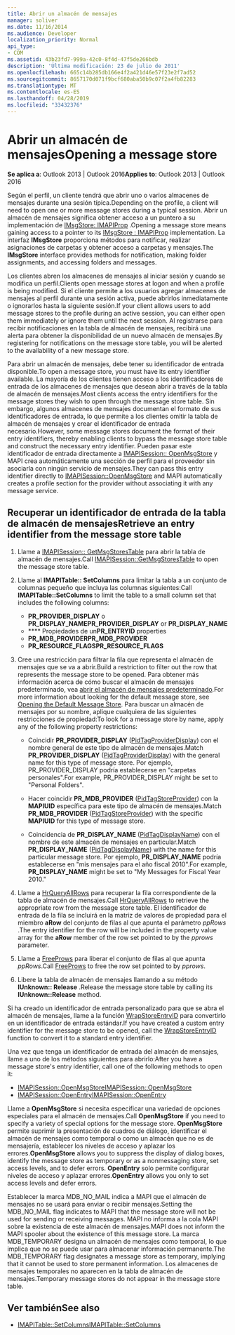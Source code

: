 ```yaml
---
title: Abrir un almacén de mensajes
manager: soliver
ms.date: 11/16/2014
ms.audience: Developer
localization_priority: Normal
api_type:
- COM
ms.assetid: 43b23fd7-999a-42c0-8f4d-47f5de266bdb
description: 'Última modificación: 23 de julio de 2011'
ms.openlocfilehash: 665c14b285db166e4f2a421d46e57f23e2f7ad52
ms.sourcegitcommit: 8657170d071f9bcf680aba50b9c07f2a4fb82283
ms.translationtype: MT
ms.contentlocale: es-ES
ms.lasthandoff: 04/28/2019
ms.locfileid: "33432376"
---
```

# <a name="opening-a-message-store"></a><span data-ttu-id="de8db-103">Abrir un almacén de mensajes</span><span class="sxs-lookup"><span data-stu-id="de8db-103">Opening a message store</span></span>

<span data-ttu-id="de8db-104">**Se aplica a**: Outlook 2013 | Outlook 2016</span><span class="sxs-lookup"><span data-stu-id="de8db-104">**Applies to**: Outlook 2013 | Outlook 2016</span></span> 
  
<span data-ttu-id="de8db-105">Según el perfil, un cliente tendrá que abrir uno o varios almacenes de mensajes durante una sesión típica.</span><span class="sxs-lookup"><span data-stu-id="de8db-105">Depending on the profile, a client will need to open one or more message stores during a typical session.</span></span> <span data-ttu-id="de8db-106">Abrir un almacén de mensajes significa obtener acceso a un puntero a su implementación de [IMsgStore: IMAPIProp](imsgstoreimapiprop.md) .</span><span class="sxs-lookup"><span data-stu-id="de8db-106">Opening a message store means gaining access to a pointer to its [IMsgStore : IMAPIProp](imsgstoreimapiprop.md) implementation.</span></span> <span data-ttu-id="de8db-107">La interfaz **IMsgStore** proporciona métodos para notificar, realizar asignaciones de carpetas y obtener acceso a carpetas y mensajes.</span><span class="sxs-lookup"><span data-stu-id="de8db-107">The **IMsgStore** interface provides methods for notification, making folder assignments, and accessing folders and messages.</span></span> 
  
<span data-ttu-id="de8db-108">Los clientes abren los almacenes de mensajes al iniciar sesión y cuando se modifica un perfil.</span><span class="sxs-lookup"><span data-stu-id="de8db-108">Clients open message stores at logon and when a profile is being modified.</span></span> <span data-ttu-id="de8db-109">Si el cliente permite a los usuarios agregar almacenes de mensajes al perfil durante una sesión activa, puede abrirlos inmediatamente o ignorarlos hasta la siguiente sesión.</span><span class="sxs-lookup"><span data-stu-id="de8db-109">If your client allows users to add message stores to the profile during an active session, you can either open them immediately or ignore them until the next session.</span></span> <span data-ttu-id="de8db-110">Al registrarse para recibir notificaciones en la tabla de almacén de mensajes, recibirá una alerta para obtener la disponibilidad de un nuevo almacén de mensajes.</span><span class="sxs-lookup"><span data-stu-id="de8db-110">By registering for notifications on the message store table, you will be alerted to the availability of a new message store.</span></span>
  
<span data-ttu-id="de8db-111">Para abrir un almacén de mensajes, debe tener su identificador de entrada disponible.</span><span class="sxs-lookup"><span data-stu-id="de8db-111">To open a message store, you must have its entry identifier available.</span></span> <span data-ttu-id="de8db-112">La mayoría de los clientes tienen acceso a los identificadores de entrada de los almacenes de mensajes que desean abrir a través de la tabla de almacén de mensajes.</span><span class="sxs-lookup"><span data-stu-id="de8db-112">Most clients access the entry identifiers for the message stores they wish to open through the message store table.</span></span> <span data-ttu-id="de8db-113">Sin embargo, algunos almacenes de mensajes documentan el formato de sus identificadores de entrada, lo que permite a los clientes omitir la tabla de almacén de mensajes y crear el identificador de entrada necesario.</span><span class="sxs-lookup"><span data-stu-id="de8db-113">However, some message stores document the format of their entry identifiers, thereby enabling clients to bypass the message store table and construct the necessary entry identifier.</span></span> <span data-ttu-id="de8db-114">Pueden pasar este identificador de entrada directamente a [IMAPISession:: OpenMsgStore](imapisession-openmsgstore.md) y MAPI crea automáticamente una sección de perfil para el proveedor sin asociarla con ningún servicio de mensajes.</span><span class="sxs-lookup"><span data-stu-id="de8db-114">They can pass this entry identifier directly to [IMAPISession::OpenMsgStore](imapisession-openmsgstore.md) and MAPI automatically creates a profile section for the provider without associating it with any message service.</span></span> 
  
## <a name="retrieve-an-entry-identifier-from-the-message-store-table"></a><span data-ttu-id="de8db-115">Recuperar un identificador de entrada de la tabla de almacén de mensajes</span><span class="sxs-lookup"><span data-stu-id="de8db-115">Retrieve an entry identifier from the message store table</span></span>
  
1. <span data-ttu-id="de8db-116">Llame a [IMAPISession:: GetMsgStoresTable](imapisession-getmsgstorestable.md) para abrir la tabla de almacén de mensajes.</span><span class="sxs-lookup"><span data-stu-id="de8db-116">Call [IMAPISession::GetMsgStoresTable](imapisession-getmsgstorestable.md) to open the message store table.</span></span> 
    
2. <span data-ttu-id="de8db-117">Llame al **IMAPITable:: SetColumns** para limitar la tabla a un conjunto de columnas pequeño que incluya las columnas siguientes:</span><span class="sxs-lookup"><span data-stu-id="de8db-117">Call **IMAPITable::SetColumns** to limit the table to a small column set that includes the following columns:</span></span> 
    
   - <span data-ttu-id="de8db-118">**PR_PROVIDER_DISPLAY** o **PR_DISPLAY_NAME**</span><span class="sxs-lookup"><span data-stu-id="de8db-118">**PR_PROVIDER_DISPLAY** or **PR_DISPLAY_NAME**</span></span>
   - <span data-ttu-id="de8db-119">\*\*\*\* Propiedades de un</span><span class="sxs-lookup"><span data-stu-id="de8db-119">**PR_ENTRYID** properties</span></span> 
   - <span data-ttu-id="de8db-120">**PR_MDB_PROVIDER**</span><span class="sxs-lookup"><span data-stu-id="de8db-120">**PR_MDB_PROVIDER**</span></span>
   - <span data-ttu-id="de8db-121">**PR_RESOURCE_FLAGS**</span><span class="sxs-lookup"><span data-stu-id="de8db-121">**PR_RESOURCE_FLAGS**</span></span>
    
3. <span data-ttu-id="de8db-122">Cree una restricción para filtrar la fila que representa el almacén de mensajes que se va a abrir.</span><span class="sxs-lookup"><span data-stu-id="de8db-122">Build a restriction to filter out the row that represents the message store to be opened.</span></span> <span data-ttu-id="de8db-123">Para obtener más información acerca de cómo buscar el almacén de mensajes predeterminado, vea [abrir el almacén de mensajes predeterminado](opening-the-default-message-store.md).</span><span class="sxs-lookup"><span data-stu-id="de8db-123">For more information about looking for the default message store, see [Opening the Default Message Store](opening-the-default-message-store.md).</span></span> <span data-ttu-id="de8db-124">Para buscar un almacén de mensajes por su nombre, aplique cualquiera de las siguientes restricciones de propiedad:</span><span class="sxs-lookup"><span data-stu-id="de8db-124">To look for a message store by name, apply any of the following property restrictions:</span></span>
    
   - <span data-ttu-id="de8db-125">Coincidir **PR_PROVIDER_DISPLAY** ([PidTagProviderDisplay](pidtagproviderdisplay-canonical-property.md)) con el nombre general de este tipo de almacén de mensajes.</span><span class="sxs-lookup"><span data-stu-id="de8db-125">Match **PR_PROVIDER_DISPLAY** ([PidTagProviderDisplay](pidtagproviderdisplay-canonical-property.md)) with the general name for this type of message store.</span></span> <span data-ttu-id="de8db-126">Por ejemplo, PR_PROVIDER_DISPLAY podría establecerse en "carpetas personales".</span><span class="sxs-lookup"><span data-stu-id="de8db-126">For example, PR_PROVIDER_DISPLAY might be set to "Personal Folders".</span></span>
    
   - <span data-ttu-id="de8db-127">Hacer coincidir **PR_MDB_PROVIDER** ([PidTagStoreProvider](pidtagstoreprovider-canonical-property.md)) con la **MAPIUID** específica para este tipo de almacén de mensajes.</span><span class="sxs-lookup"><span data-stu-id="de8db-127">Match **PR_MDB_PROVIDER** ([PidTagStoreProvider](pidtagstoreprovider-canonical-property.md)) with the specific **MAPIUID** for this type of message store.</span></span> 
    
   - <span data-ttu-id="de8db-128">Coincidencia de **PR_DISPLAY_NAME** ([PidTagDisplayName](pidtagdisplayname-canonical-property.md)) con el nombre de este almacén de mensajes en particular.</span><span class="sxs-lookup"><span data-stu-id="de8db-128">Match **PR_DISPLAY_NAME** ([PidTagDisplayName](pidtagdisplayname-canonical-property.md)) with the name for this particular message store.</span></span> <span data-ttu-id="de8db-129">Por ejemplo, **PR_DISPLAY_NAME** podría establecerse en "mis mensajes para el año fiscal 2010".</span><span class="sxs-lookup"><span data-stu-id="de8db-129">For example, **PR_DISPLAY_NAME** might be set to "My Messages for Fiscal Year 2010."</span></span> 
    
4. <span data-ttu-id="de8db-130">Llame a [HrQueryAllRows](hrqueryallrows.md) para recuperar la fila correspondiente de la tabla de almacén de mensajes.</span><span class="sxs-lookup"><span data-stu-id="de8db-130">Call [HrQueryAllRows](hrqueryallrows.md) to retrieve the appropriate row from the message store table.</span></span> <span data-ttu-id="de8db-131">El identificador de entrada de la fila se incluirá en la matriz de valores de propiedad para el miembro **aRow** del conjunto de filas al que apunta el parámetro _ppRows_ .</span><span class="sxs-lookup"><span data-stu-id="de8db-131">The entry identifier for the row will be included in the property value array for the **aRow** member of the row set pointed to by the  _pprows_ parameter.</span></span> 
    
5. <span data-ttu-id="de8db-132">Llame a [FreeProws](freeprows.md) para liberar el conjunto de filas al que apunta _ppRows_.</span><span class="sxs-lookup"><span data-stu-id="de8db-132">Call [FreeProws](freeprows.md) to free the row set pointed to by  _pprows_.</span></span>
    
6. <span data-ttu-id="de8db-133">Libere la tabla de almacén de mensajes llamando a su método **IUnknown:: Release** .</span><span class="sxs-lookup"><span data-stu-id="de8db-133">Release the message store table by calling its **IUnknown::Release** method.</span></span> 
    
<span data-ttu-id="de8db-134">Si ha creado un identificador de entrada personalizado para que se abra el almacén de mensajes, llame a la función [WrapStoreEntryID](wrapstoreentryid.md) para convertirlo en un identificador de entrada estándar.</span><span class="sxs-lookup"><span data-stu-id="de8db-134">If you have created a custom entry identifier for the message store to be opened, call the [WrapStoreEntryID](wrapstoreentryid.md) function to convert it to a standard entry identifier.</span></span> 
  
<span data-ttu-id="de8db-135">Una vez que tenga un identificador de entrada del almacén de mensajes, llame a uno de los métodos siguientes para abrirlo:</span><span class="sxs-lookup"><span data-stu-id="de8db-135">After you have a message store's entry identifier, call one of the following methods to open it:</span></span>
  
- [<span data-ttu-id="de8db-136">IMAPISession::OpenMsgStore</span><span class="sxs-lookup"><span data-stu-id="de8db-136">IMAPISession::OpenMsgStore</span></span>](imapisession-openmsgstore.md)
- [<span data-ttu-id="de8db-137">IMAPISession::OpenEntry</span><span class="sxs-lookup"><span data-stu-id="de8db-137">IMAPISession::OpenEntry</span></span>](imapisession-openentry.md)
    
<span data-ttu-id="de8db-138">Llame a **OpenMsgStore** si necesita especificar una variedad de opciones especiales para el almacén de mensajes.</span><span class="sxs-lookup"><span data-stu-id="de8db-138">Call **OpenMsgStore** if you need to specify a variety of special options for the message store.</span></span> <span data-ttu-id="de8db-139">**OpenMsgStore** permite suprimir la presentación de cuadros de diálogo, identificar el almacén de mensajes como temporal o como un almacén que no es de mensajería, establecer los niveles de acceso y aplazar los errores.</span><span class="sxs-lookup"><span data-stu-id="de8db-139">**OpenMsgStore** allows you to suppress the display of dialog boxes, identify the message store as temporary or as a nonmessaging store, set access levels, and to defer errors.</span></span> <span data-ttu-id="de8db-140">**OpenEntry** solo permite configurar niveles de acceso y aplazar errores.</span><span class="sxs-lookup"><span data-stu-id="de8db-140">**OpenEntry** allows you only to set access levels and defer errors.</span></span> 
  
<span data-ttu-id="de8db-141">Establecer la marca MDB_NO_MAIL indica a MAPI que el almacén de mensajes no se usará para enviar o recibir mensajes.</span><span class="sxs-lookup"><span data-stu-id="de8db-141">Setting the MDB_NO_MAIL flag indicates to MAPI that the message store will not be used for sending or receiving messages.</span></span> <span data-ttu-id="de8db-142">MAPI no informa a la cola MAPI sobre la existencia de este almacén de mensajes.</span><span class="sxs-lookup"><span data-stu-id="de8db-142">MAPI does not inform the MAPI spooler about the existence of this message store.</span></span> <span data-ttu-id="de8db-143">La marca MDB_TEMPORARY designa un almacén de mensajes como temporal, lo que implica que no se puede usar para almacenar información permanente.</span><span class="sxs-lookup"><span data-stu-id="de8db-143">The MDB_TEMPORARY flag designates a message store as temporary, implying that it cannot be used to store permanent information.</span></span> <span data-ttu-id="de8db-144">Los almacenes de mensajes temporales no aparecen en la tabla de almacén de mensajes.</span><span class="sxs-lookup"><span data-stu-id="de8db-144">Temporary message stores do not appear in the message store table.</span></span> 
  
## <a name="see-also"></a><span data-ttu-id="de8db-145">Ver también</span><span class="sxs-lookup"><span data-stu-id="de8db-145">See also</span></span>

- [<span data-ttu-id="de8db-146">IMAPITable::SetColumns</span><span class="sxs-lookup"><span data-stu-id="de8db-146">IMAPITable::SetColumns</span></span>](imapitable-setcolumns.md)

